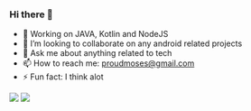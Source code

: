 ### Hi there 👋

- 🌱 Working on JAVA, Kotlin and NodeJS
- 👯 I’m looking to collaborate on any android related projects
- 💬 Ask me about anything related to tech
- 📫 How to reach me: proudmoses@gmail.com
- ⚡ Fun fact: I think alot

<img src ="https://github-readme-stats.vercel.app/api?username=MosesWangir&&show_icons=true&title_color=ffffff&icon_color=bb2acf&text_color=daf7dc&bg_color=151515"/>
<img src = "https://github-readme-stats.vercel.app/api/top-langs/?username=MosesWangira&hide=html&layout=compact&theme=dark"/>
